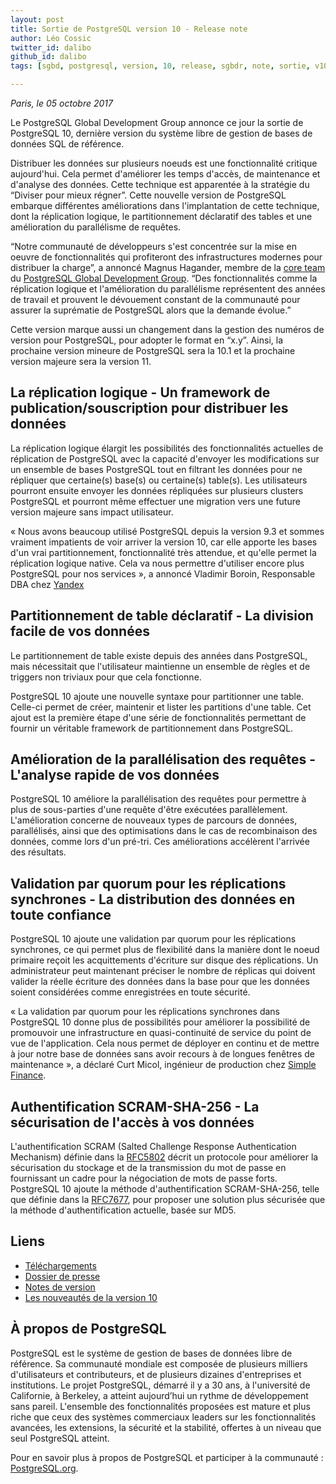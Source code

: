 ```yaml
---
layout: post
title: Sortie de PostgreSQL version 10 - Release note
author: Léo Cossic
twitter_id: dalibo
github_id: dalibo
tags: [sgbd, postgresql, version, 10, release, sgbdr, note, sortie, v10, 10]

---
```


*Paris, le 05 octobre 2017*

Le PostgreSQL Global Development Group annonce ce jour la sortie de PostgreSQL 10, dernière version du système libre de gestion de bases de données SQL de référence.

<!--MORE-->

Distribuer les données sur plusieurs noeuds est une fonctionnalité critique aujourd'hui. Cela permet d'améliorer les temps d'accès, de maintenance et d'analyse des données. Cette technique est apparentée à la stratégie du “Diviser pour mieux régner”. Cette nouvelle version de PostgreSQL embarque différentes améliorations dans l'implantation de cette technique, dont la réplication logique, le partitionnement déclaratif des tables et une amélioration du parallélisme de requêtes.

“Notre communauté de développeurs s'est concentrée sur la mise en oeuvre de fonctionnalités qui profiteront des infrastructures modernes pour distribuer la charge”, a annoncé Magnus Hagander, membre de la [core team](https://www.postgresql.org/developer/core/) du [PostgreSQL Global Development Group](https://www.postgresql.org/). “Des fonctionnalités comme la réplication logique et l'amélioration du parallélisme représentent des années de travail et prouvent le dévouement constant de la communauté pour assurer la suprématie de PostgreSQL alors que la demande évolue.”

Cette version marque aussi un changement dans la gestion des numéros de version pour PostgreSQL, pour adopter le format en “x.y”. Ainsi, la prochaine version mineure de PostgreSQL sera la 10.1 et la prochaine version majeure sera la version 11.

## La réplication logique - Un framework de publication/souscription pour distribuer les données

La réplication logique élargit les possibilités des fonctionnalités actuelles de réplication de PostgreSQL avec la capacité d'envoyer les modifications sur un ensemble de bases PostgreSQL tout en filtrant les données pour ne répliquer que certaine(s) base(s) ou certaine(s) table(s). Les utilisateurs pourront ensuite envoyer les données répliquées sur plusieurs clusters PostgreSQL et pourront même effectuer une migration vers une future version majeure sans impact utilisateur.

« Nous avons beaucoup utilisé PostgreSQL depuis la version 9.3 et sommes vraiment impatients de voir arriver la version 10, car elle apporte les bases d'un vrai partitionnement, fonctionnalité très attendue, et qu'elle permet la réplication logique native. Cela va nous permettre d'utiliser encore plus PostgreSQL pour nos services », a annoncé Vladimir Boroin, Responsable DBA chez [Yandex](https://www.yandex.com/)

## Partitionnement de table déclaratif - La division facile de vos données

Le partitionnement de table existe depuis des années dans PostgreSQL, mais nécessitait que l'utilisateur maintienne un ensemble de règles et de triggers non triviaux pour que cela fonctionne.

PostgreSQL 10 ajoute une nouvelle syntaxe pour partitionner une table. Celle-ci permet de créer, maintenir et lister les partitions d'une table. Cet ajout est la première étape d'une série de fonctionnalités permettant de fournir un véritable framework de partitionnement dans PostgreSQL.

## Amélioration de la parallélisation des requêtes - L'analyse rapide de vos données

PostgreSQL 10 améliore la parallélisation des requêtes pour permettre à plus de sous-parties d'une requête d'être exécutées parallèlement. L'amélioration concerne de nouveaux types de parcours de données, parallélisés, ainsi que des optimisations dans le cas de recombinaison des données, comme lors d'un pré-tri. Ces améliorations accélèrent l'arrivée des résultats.

## Validation par quorum pour les réplications synchrones - La distribution des données en toute confiance

PostgreSQL 10 ajoute une validation par quorum pour les réplications synchrones, ce qui permet plus de flexibilité dans la manière dont le noeud primaire reçoit les acquittements d'écriture sur disque des réplications. Un administrateur peut maintenant préciser le nombre de réplicas qui doivent valider la réelle écriture des données dans la base pour que les données soient considérées comme enregistrées en toute sécurité.

« La validation par quorum pour les réplications synchrones dans PostgreSQL 10 donne plus de possibilités pour améliorer la possibilité de promouvoir une infrastructure en quasi-continuité de service du point de vue de l'application. Cela nous permet de déployer en continu et de mettre à jour notre base de données sans avoir recours à de longues fenêtres de maintenance », a déclaré Curt Micol, ingénieur de production chez [Simple Finance](https://www.simple.com/).

## Authentification SCRAM-SHA-256 - La sécurisation de l'accès à vos données

L'authentification SCRAM (Salted Challenge Response Authentication Mechanism) définie dans la [RFC5802](https://tools.ietf.org/html/rfc5802) décrit un protocole pour améliorer la sécurisation du stockage et de la transmission du mot de passe en fournissant un cadre pour la négociation de mots de passe forts. PostgreSQL 10 ajoute la méthode d'authentification SCRAM-SHA-256, telle que définie dans la [RFC7677](https://tools.ietf.org/html/rfc7677), pour proposer une solution plus sécurisée que la méthode d'authentification actuelle, basée sur MD5.

## Liens

* [Téléchargements](https://www.postgresql.org/downloads)
* [Dossier de presse](https://www.postgresql.org/about/press/presskit10)
* [Notes de version](https://www.postgresql.org/docs/current/static/release-10.html)
* [Les nouveautés de la version 10](https://wiki.postgresql.org/wiki/New_in_postgres_10)

## À propos de PostgreSQL

PostgreSQL est le système de gestion de bases de données libre de référence. Sa communauté mondiale est composée de plusieurs milliers d'utilisateurs et contributeurs, et de plusieurs dizaines d'entreprises et institutions. Le projet PostgreSQL, démarré il y a 30 ans, à l'université de Californie, à Berkeley, a atteint aujourd’hui un rythme de développement sans pareil. L'ensemble des fonctionnalités proposées est mature et plus riche que ceux des systèmes commerciaux leaders sur les fonctionnalités avancées, les extensions, la sécurité et la stabilité, offertes à un niveau que seul PostgreSQL atteint.

Pour en savoir plus à propos de PostgreSQL et participer à la communauté : [PostgreSQL.org](https://www.postgresql.org).
